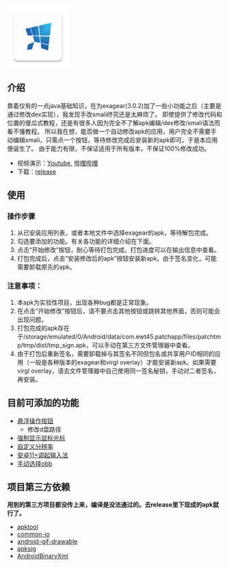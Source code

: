 ![icon](https://github.com/ewt45/EDPatch/blob/main/patchapp/src/main/res/mipmap-xxhdpi/ic_launcher.png)

## 介绍
靠着仅有的一点java基础知识，在为exagear(3.0.2)加了一些小功能之后（主要是通过修改dex实现），我发现手改smali终究还是太麻烦了。
即使提供了修改代码和位置的傻瓜式教程，还是有很多人因为完全不了解apk编辑/dex修改/smali语法而看不懂教程。
所以我在想，能否做一个自动修改apk的应用，用户完全不需要手动编辑smali，只需点一个按钮，等待修改完成后安装新的apk即可。于是本应用便诞生了。
由于能力有限，不保证适用于所有版本，不保证100%修改成功。

- 视频演示：[Youtube](https://youtu.be/t0y_AcWhZxI), [哔哩哔哩](https://www.bilibili.com/video/BV1mY411X7Nn/)
- 下载：[release](https://github.com/ewt45/EDPatch/releases)
## 使用
### 操作步骤
1. 从已安装应用列表，或者本地文件中选择exagear的apk，等待解包完成。
2. 勾选要添加的功能。有关各功能的详细介绍在下面。
3. 点击“开始修改”按钮，耐心等待打包完成。打包进度可以在输出信息中查看。
4. 打包完成后，点击“安装修改后的apk”按钮安装新apk。由于签名变化，可能需要卸载原先的apk。

### 注意事项：
1. 本apk为实验性项目，出现各种bug都是正常现象。
2. 在点击“开始修改”按钮后，请不要点击其他按钮或跳转其他界面，否则可能会出现问题。
3. 打包完成的apk存在于/storage/emulated/0/Android/data/com.ewt45.patchapp/files/patchtmp/tmp/dist/tmp_sign.apk，可以手动在第三方文件管理器中查看。
4. 由于打包后重新签名，需要卸载掉与其签名不同但包名或共享用户ID相同的应用（一般是各种版本的exagear和virgl overlay）才能安装新apk。如果需要virgl overlay，请去文件管理器中自己使用同一签名秘钥，手动对二者签名，再安装。

## 目前可添加的功能
- [悬浮操作按钮](https://ewt45.github.io/blogs/2022/winter/exagearFab/) 
  -  修改d盘路径
- [强制显示鼠标光标](https://ewt45.github.io/blogs/2022/winter/exagearDefaultCursor/)
- [自定义分辨率](https://ewt45.github.io/blogs/2022/autumn/exagearCustomResl/)
- [安卓11+调起输入法](https://ewt45.github.io/blogs/2022/autumn/exagearKeyboard/)
- [手动选择obb](https://ewt45.github.io/blogs/2022/winter/exagearFindObb/)

## 项目第三方依赖
**用到的第三方项目都没传上来，编译是没法通过的。去release里下现成的apk就行了。**
- [apktool](https://ibotpeaches.github.io/Apktool/)
- [common-io](https://commons.apache.org/proper/commons-io/)
- [android-gif-drawable](https://github.com/koral--/android-gif-drawable)
- [apksig](https://android.googlesource.com/platform/tools/apksig)
- [AndroidBinaryXml](https://github.com/senswrong/AndroidBinaryXml)
